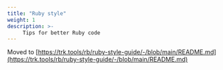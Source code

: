 ```yaml
---
title: "Ruby style"
weight: 1
description: >-
     Tips for better Ruby code
---
```


Moved to [https://trk.tools/rb/ruby-style-guide/-/blob/main/README.md](https://trk.tools/rb/ruby-style-guide/-/blob/main/README.md)
